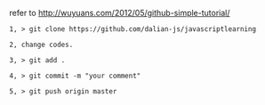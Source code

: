 refer to http://wuyuans.com/2012/05/github-simple-tutorial/

    1, > git clone https://github.com/dalian-js/javascriptlearning
    
    2, change codes.
    
    3, > git add .
    
    4, > git commit -m "your comment"
    
    5, > git push origin master
